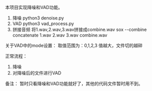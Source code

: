 本项目实现降噪和VAD功能。
1. 降噪 
   python3 denoise.py 
2. VAD
   python3 vad_process.py
3. 拼接音频
   将1.wav,2.wav,3.wav拼接成combine.wav
   sox --combine concatenate 1.wav 2.wav 3.wav combine.wav

关于VAD中的mode设置：
取值范围为：0,1,2,3
值越大，文件切的越碎

正常流程：
1. 降噪
2. 对降噪后的文件进行VAD


备注：
暂时只看降噪和VAD功能就好了，其他的代码文件暂时用不到。